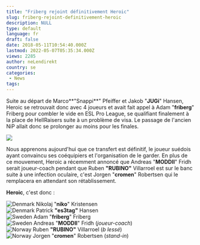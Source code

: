 ```yaml
---
title: "Friberg rejoint définitivement Heroic"
slug: friberg-rejoint-definitivement-heroic
description: NULL
type: default
language: fr
draft: false
date: 2018-05-11T10:54:40.000Z
lastmod: 2022-05-07T05:35:34.000Z
views: 2285
author: neLendirekt
country: se
categories:
 - News
tags:
---
```

Suite au départ de Marco**"Snappi**" Pfeiffer et Jakob "**JUGi**" Hansen, Heroic se retrouvait donc avec 4 joueurs et avait fait appel à Adam "**friberg**" Friberg pour combler le vide en ESL Pro League, se qualifiant finalement à la place de HellRaisers suite à un problème de visa. Le passage de l'ancien NiP allait donc se prolonger au moins pour les finales.

![](https://flickshot-ue.s3.eu-west-2.amazonaws.com/flickshot/article/5af56ff466828/images/wBA0vFechSHu4h0nuKmSGw6s20sHsLDBfb1mpIg2.jpeg)

Nous apprenons aujourd'hui que ce transfert est définitif, le joueur suédois ayant convaincu ses coéquipiers et l'organisation de le garder. En plus de ce mouvement, Heroic a récemment annoncé que Andreas "**MODDII**" Fridh serait joueur-coach pendant que Ruben **"RUBINO"** Villarroel est sur le banc suite à une infection oculaire, c'est Jorgen "**cromen**" Robertsen qui le remplacera en attendant son rétablissement.

**Heroic**, c'est donc :

![Denmark](/images/countries/dk.svg)⁠ Nikolaj "**niko**" Kristensen  
![Denmark](/images/countries/dk.svg)⁠ Patrick **"es3tag"** Hansen  
![Sweden](/images/countries/se.svg)⁠ Adam "**friberg**" Friberg  
![Sweden](/images/countries/se.svg)⁠ Andreas "**MODDII**" Fridh (_joueur-coach_)  
![Norway](/images/countries/no.svg)⁠ Ruben **"RUBINO"** Villarroel (_b_ _lessé_)  
![Norway](/images/countries/no.svg)⁠ Jorgen "**cromen**" Robertsen (_stand-in_)
